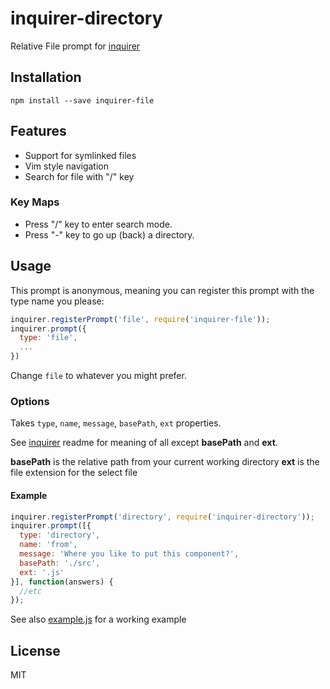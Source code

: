 # inquirer-directory

Relative File prompt for [inquirer](https://github.com/SBoudrias/Inquirer.js)

## Installation

```
npm install --save inquirer-file
```

## Features
- Support for symlinked files
- Vim style navigation
- Search for file with "/" key

### Key Maps
- Press "/" key to enter search mode.
- Press "-" key to go up (back) a directory.

## Usage


This prompt is anonymous, meaning you can register this prompt with the type name you please:

```javascript
inquirer.registerPrompt('file', require('inquirer-file'));
inquirer.prompt({
  type: 'file',
  ...
})
```

Change `file` to whatever you might prefer.

### Options

Takes `type`, `name`, `message`, `basePath`, `ext` properties.

See [inquirer](https://github.com/SBoudrias/Inquirer.js) readme for meaning of all except **basePath** and **ext**.

**basePath** is the relative path from your current working directory
**ext** is the file extension for the select file

#### Example

```javascript
inquirer.registerPrompt('directory', require('inquirer-directory'));
inquirer.prompt([{
  type: 'directory',
  name: 'from',
  message: 'Where you like to put this component?',
  basePath: './src',
  ext: '.js'
}], function(answers) {
  //etc
});
```

See also [example.js](https://github.com/nicksrandall/inquierer-file/blob/master/example.js) for a working example

## License

MIT

